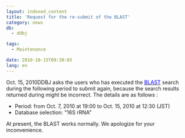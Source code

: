 ```yaml
---
layout: indexed_content
title: 'Request for the re-submit of the BLAST'
category: news
db:
  - ddbj

tags:
  - Maintenance

date: 2010-10-15T09:38:03
lang: en
---
```


Oct. 15, 2010DDBJ asks the users who has executed the <a href="http://blast.ddbj.nig.ac.jp/top-e.html"><span style="color: #0000ff;">BLAST</span></a> search during the following period to submit again, because the search results returned during might be incorrect. The details are as follows :

<ul>
    <li>Period: from Oct. 7, 2010 at 19:00 to Oct. 15, 2010 at 12:30 (JST)</li>
    <li>Database selection: "16S rRNA"</li>
</ul>At present, the BLAST works normally. We apologize for your inconvenience.
